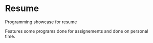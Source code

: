 # Resume
Programming showcase for resume

Features some programs done for assignements and done on personal time.
